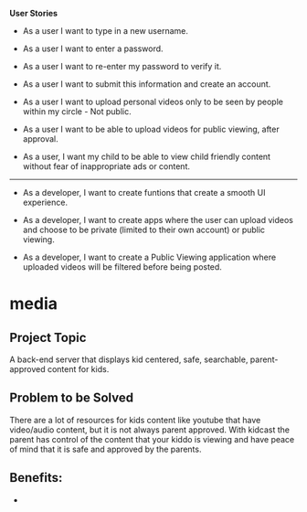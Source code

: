 **User Stories**
+ As a user I want to type in a new username.

+ As a user I want to enter a password.

+ As a user I want to re-enter my password to verify it.

+ As a user I want to submit this information and create an account.

+ As a user I want to upload personal videos only to be seen by people within my circle - Not public.

+ As a user I want to be able to upload videos for public viewing, after approval. 

+ As a user, I want my child to be able to view child friendly content without fear of inappropriate ads or content. 

------

+ As a developer, I want to create funtions that create a smooth UI experience.

+ As a developer, I want to create apps where the user can upload videos and choose to be private (limited to their own account) or public viewing.

+ As a developer, I want to create a Public Viewing application where uploaded videos will be filtered before being posted. 








# media

## Project Topic
A back-end server that displays kid centered, safe, searchable, parent-approved content for kids.

## Problem to be Solved
There are a lot of resources for kids content like youtube that have video/audio content, but it is not always parent approved. With kidcast the parent has control of the content that your kiddo is viewing and have peace of mind that it is safe and approved by the parents.

## Benefits:
* 

